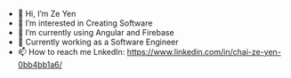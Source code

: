 - 👋 Hi, I’m Ze Yen
- 👀 I’m interested in Creating Software
- 🌱 I’m currently using Angular and Firebase
- 💞️ Currently working as a Software Engineer 
- 📫 How to reach me LnkedIn: https://www.linkedin.com/in/chai-ze-yen-0bb4bb1a6/

<!---
Zeync15/Zeync15 is a ✨ special ✨ repository because its `README.md` (this file) appears on your GitHub profile.
You can click the Preview link to take a look at your changes.
--->
